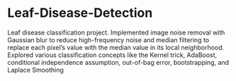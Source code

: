 # Leaf-Disease-Detection

Leaf disease classification project. Implemented image noise removal with Gaussian blur to reduce high-frequency noise and median filtering to replace each pixel’s value with the median value in its local neighborhood. Explored various classification concepts like the Kernel trick, AdaBoost, conditional independence assumption, out-of-bag error, bootstrapping, and Laplace Smoothing
